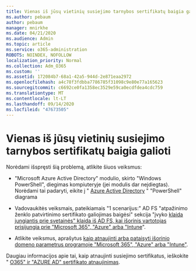 ```yaml
---
title: Vienas iš jūsų vietinių susiejimo tarnybos sertifikatų baigia galioti
ms.author: pebaum
author: pebaum
manager: mnirkhe
ms.date: 04/21/2020
ms.audience: Admin
ms.topic: article
ms.service: o365-administration
ROBOTS: NOINDEX, NOFOLLOW
localization_priority: Normal
ms.collection: Adm_O365
ms.custom: ''
ms.assetid: 172084b7-68a1-42a5-944d-2e871eaa2972
ms.openlocfilehash: a4c78f3fdbba7786785f31098c9e80e77a165623
ms.sourcegitcommit: c6692ce0fa1358ec3529e59ca0ecdfdea4cdc759
ms.translationtype: MT
ms.contentlocale: lt-LT
ms.lasthandoff: 09/14/2020
ms.locfileid: "47673505"
---
```

# <a name="one-of-your-on-premises-federation-service-certificates-is-expiring"></a>Vienas iš jūsų vietinių susiejimo tarnybos sertifikatų baigia galioti

Norėdami išspręsti šią problemą, atlikite šiuos veiksmus:
  
- "Microsoft Azure Active Directory" modulio, skirto "Windows PowerShell", diegimas kompiuteryje (jei modulis dar neįdiegtas). Norėdami tai padaryti, eikite į " [Azure Active Directory](https://docs.microsoft.com/powershell/azure/active-directory/install-adv2?view=azureadps-2.0) " "PowerShell" diagrama
    
- Vadovaukitės veiksmais, pateikiamais "1 scenarijus:" AD FS "atpažinimo ženklo patvirtinimo sertifikato galiojimas baigėsi" sekcija "įvyko [klaida jungiantis prie svetainės" klaida iš AD FS, kai išorinis vartotojas prisijungia prie "Microsoft 365", "Azure" arba "Intune](https://support.microsoft.com/help/2713898/there-was-a-problem-accessing-the-site-error-from-ad-fs-when-a-federat)".
    
- Atlikite veiksmus, aprašytus [kaip atnaujinti arba pataisyti išorinio domeno parametrus programoje "Microsoft 365", "Azure" arba "Intune"](https://support.microsoft.com/help/2647048/how-to-update-or-repair-the-settings-of-a-federated-domain-in-office-3).
    
Daugiau informacijos apie tai, kaip atnaujinti susiejimo sertifikatus, ieškokite " [O365" ir "AZURE AD" sertifikato atnaujinimas](https://docs.microsoft.com/azure/active-directory/connect/active-directory-aadconnect-o365-certs).
  


